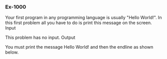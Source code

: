 ### Ex-1000

Your first program in any programming language is usually "Hello World!". In this first problem all you have to do is print this message on the screen.
Input

This problem has no input.
Output

You must print the message Hello World! and then the endline as shown below.
